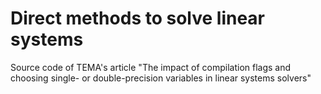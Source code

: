 # Direct methods to solve linear systems
Source code of TEMA's article "The impact of compilation flags and choosing single- or double-precision variables in linear systems solvers"
